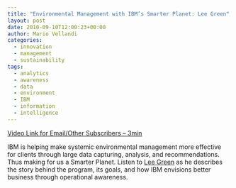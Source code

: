 ```yaml
---
title: "Environmental Management with IBM’s Smarter Planet: Lee Green"
layout: post
date: 2010-09-10T12:00:23+00:00
author: Mario Vellandi
categories:
  - innovation
  - management
  - sustainability
tags:
  - analytics
  - awareness
  - data
  - environment
  - IBM
  - information
  - intelligence
---
```

[Video Link for Email/Other Subscribers &#8211; 3min](http://vimeo.com/14809504)

IBM is helping make systemic environmental management more effective for clients through large data capturing, analysis, and recommendations. Thus making for us a Smarter Planet. Listen to [Lee Green](http://sustainablelifemedia.com/innovator/lee_green) as he describes the story behind the program, its goals, and how IBM envisions better business through operational awareness.
